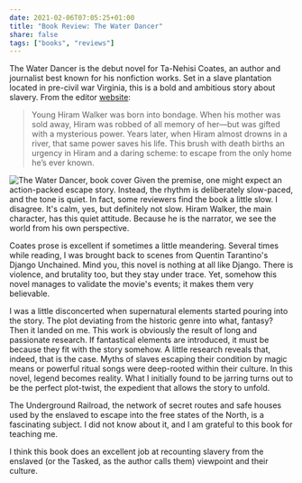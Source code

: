 ```yaml
---
date: 2021-02-06T07:05:25+01:00
title: "Book Review: The Water Dancer"
share: false
tags: ["books", "reviews"]
---
```

The Water Dancer is the debut novel for Ta-Nehisi Coates, an author and
journalist best known for his nonfiction works. Set in a slave plantation
located in pre-civil war Virginia, this is a bold and ambitious story about
slavery. From the editor [website][1]:

> Young Hiram Walker was born into bondage. When his mother was sold away,
> Hiram was robbed of all memory of her—but was gifted with a mysterious power.
> Years later, when Hiram almost drowns in a river, that same power saves his
> life. This brush with death births an urgency in Hiram and a daring scheme:
> to escape from the only home he’s ever known.

![The Water Dancer, book cover](/images/water_dancer_cover.jpg#right)
Given the premise, one might expect an action-packed escape story. Instead, the
rhythm is deliberately slow-paced, and the tone is quiet. In fact, some
reviewers find the book a little slow. I disagree. It's calm, yes, but
definitely not slow. Hiram Walker, the main character, has this quiet attitude.
Because he is the narrator, we see the world from his own perspective.

Coates prose is excellent if sometimes a little meandering. Several times while
reading, I was brought back to scenes from Quentin Tarantino's Django
Unchained. Mind you, this novel is nothing at all like Django. There is
violence, and brutality too, but they stay under trace. Yet, somehow this novel
manages to validate the movie's events; it makes them very believable.

I was a little disconcerted when supernatural elements started pouring into the
story. The plot deviating from the historic genre into what, fantasy? Then it
landed on me. This work is obviously the result of long and passionate
research. If fantastical elements are introduced, it must be because they fit
with the story somehow. A little research reveals that, indeed, that is the
case. Myths of slaves escaping their condition by magic means or powerful
ritual songs were deep-rooted within their culture. In this novel, legend
becomes reality. What I initially found to be jarring turns out to be the
perfect plot-twist, the expedient that allows the story to unfold.

The Underground Railroad, the network of secret routes and safe houses used by
the enslaved to escape into the free states of the North, is a fascinating
subject. I did not know about it, and I am grateful to this book for teaching
me.

I think this book does an excellent job at recounting slavery from the enslaved
(or the Tasked, as the author calls them) viewpoint and their culture.



 [1]: https://www.penguinrandomhouse.com/books/550171/the-water-dancer-by-ta-nehisi-coates/
 [rss]: https://nicolaiarocci.com/index.xml
 [tw]: http://twitter.com/nicolaiarocci
 [nl]: https://buttondown.email/nicolaiarocci
